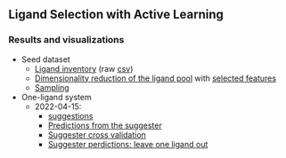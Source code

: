 Ligand Selection with Active Learning
---

### Results and visualizations
- Seed dataset
  - [Ligand inventory](http://143.198.128.149:8123/) (raw [csv](./workplace/inventory/inventory.csv))
  - [Dimensionality reduction of the ligand pool](http://143.198.128.149:8125/) with [selected features](./workplace/ligand_descriptors/calculate.py)
  - [Sampling](./workplace/sampler)
- One-ligand system
  - 2022-04-15:
    - [suggestions](./workplace/one_ligand_0415/output/suggestions.csv)
    - [Predictions from the suggester](http://143.198.128.149:8124/)
    - [Suggester cross validation](./workplace/one_ligand_0415/vis_cv/)
    - [Suggester perdictions: leave one ligand out](./workplace/one_ligand_0415/output/lolo.png)